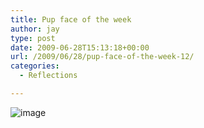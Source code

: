 ```yaml
---
title: Pup face of the week
author: jay
type: post
date: 2009-06-28T15:13:18+00:00
url: /2009/06/28/pup-face-of-the-week-12/
categories:
  - Reflections

---
```

![image][1]

 [1]: https://photos.smugmug.com/photos/576042735_CS65F-M.jpg